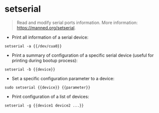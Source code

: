 # setserial

> Read and modify serial ports information.
> More information: <https://manned.org/setserial>.

- Print all information of a serial device:

`setserial -a {{/dev/cua0}}`

- Print a summary of configuration of a specific serial device (useful for printing during bootup process):

`setserial -b {{device}}`

- Set a specific configuration parameter to a device:

`sudo setserial {{device}} {{parameter}}`

- Print configuration of a list of devices:

`setserial -g {{device1 device2 ...}}`
